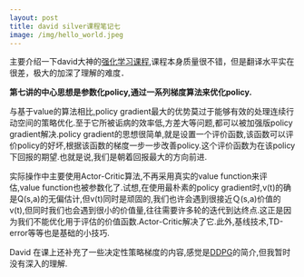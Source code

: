```yaml
---
layout: post
title: david silver课程笔记七
image: /img/hello_world.jpeg
---
```


主要介绍一下david大神的[强化学习课程](https://space.bilibili.com/74997410/#/),课程本身质量很不错，但是翻译水平实在很差，极大的加深了理解的难度．　

**第七讲的中心思想是参数化policy,通过一系列梯度算法来优化policy.**  

与基于value的算法相比,policy gradient最大的优势莫过于能够有效的处理连续行动空间的策略优化.至于它所被诟病的效率低,方差大等问题,都可以被加强版policy gradient解决.policy gradient的思想很简单,就是设置一个评价函数,该函数可以评价policy的好坏,根据该函数的梯度一步一步改善policy.这个评价函数为在该policy下回报的期望.也就是说,我们是朝着回报最大的方向前进.

实际操作中主要使用Actor-Critic算法,不再采用真实的value function来评估,value function也被参数化了.试想,在使用最朴素的policy gradient时,v(t)的确是Q(s,a)的无偏估计,但v(t)同时是顽固的,我们也许会遇到很接近Ｑ(s,a)价值的v(t),但同时我们也会遇到很小的价值量,往往需要许多轮的迭代到达终点.这正是因为我们不能优化用于评估的价值函数.Actor-Critic解决了它.此外,基线技术,TD-error等等也是基础的小技巧.　　

David 在课上还补充了一些决定性策略梯度的内容,感觉是[DDPG](https://www.bilibili.com/video/av15990727?from=search&seid=14966112394343272832)的简介,但我暂时没有深入的理解.　　

